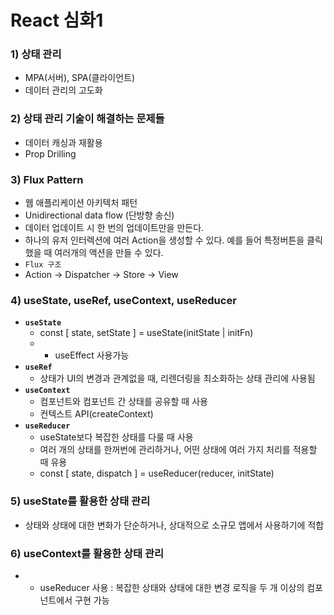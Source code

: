 # React 심화1
### 1) 상태 관리
- MPA(서버), SPA(클라이언트)
- 데이터 관리의 고도화

### 2) 상태 관리 기술이 해결하는 문제들
- 데이터 캐싱과 재활용
- Prop Drilling

### 3) Flux Pattern
- 웹 애플리케이션 아키텍처 패턴
- Unidirectional data flow (단방향 송신)
- 데이터 업데이트 시 한 번의 업데이트만을 만든다.
- 하나의 유저 인터렉션에 여러 Action을 생성할 수 있다. 예를 들어 특정버튼을 클릭했을 때 여러개의 액션을 만들 수 있다.
- `Flux 구조`
- Action -> Dispatcher -> Store -> View 

### 4) useState, useRef, useContext, useReducer
- <b>`useState`</b>
  - const [ state, setState ] = useState(initState | initFn)
  - + useEffect 사용가능
- <b>`useRef`</b>
  - 상태가 UI의 변경과 관계없을 때, 리렌더링을 최소화하는 상태 관리에 사용됨
- <b>`useContext`</b>
  - 컴포넌트와 컴포넌트 간 상태를 공유할 때 사용
  - 컨텍스트 API(createContext)
- <b>`useReducer`</b>
  - useState보다 복잡한 상태를 다룰 때 사용
  - 여러 개의 상태를 한꺼번에 관리하거나, 어떤 상태에 여러 가지 처리를 적용할 때 유용
  - const [ state, dispatch ] = useReducer(reducer, initState)

### 5) useState를 활용한 상태 관리
- 상태와 상태에 대한 변화가 단순하거나, 상대적으로 소규모 앱에서 사용하기에 적합

### 6) useContext를 활용한 상태 관리
- + useReducer 사용 : 복잡한 상태와 상태에 대한 변경 로직을 두 개 이상의 컴포넌트에서 구현 가능